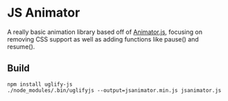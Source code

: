 # JS Animator

A really basic animation library based off of [Animator.js](http://berniesumption.com/software/animator/), focusing on removing CSS support as well as adding functions like pause() and resume().

## Build

```
npm install uglify-js
./node_modules/.bin/uglifyjs --output=jsanimator.min.js jsanimator.js
```